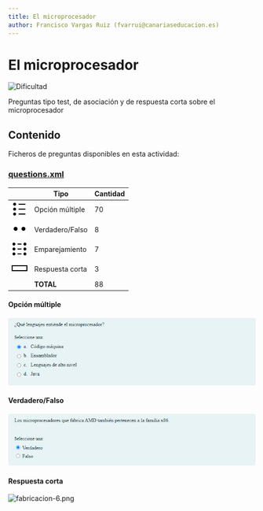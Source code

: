 ```yaml
---
title: El microprocesador
author: Francisco Vargas Ruiz (fvarrui@canariaseducacion.es)
---
```


# El microprocesador


![Dificultad](https://img.shields.io/badge/Dificultad-Media-yellow)


Preguntas tipo test, de asociación y de respuesta corta sobre el microprocesador

## Contenido

Ficheros de preguntas disponibles en esta actividad:


### [questions.xml](https://github.com/iescanarias/actividades/tree/main/hardware/microprocesador/el%20microprocesador/questions.xml)

|   | Tipo              | Cantidad                   |
| - | ----------------- | -------------------------- |
| ![multichoice](https://raw.githubusercontent.com/iescanarias/actividades/main/.actirepo/icons/multichoice.svg) | Opción múltiple | 70 |
| ![truefalse](https://raw.githubusercontent.com/iescanarias/actividades/main/.actirepo/icons/truefalse.svg) | Verdadero/Falso | 8 |
| ![matching](https://raw.githubusercontent.com/iescanarias/actividades/main/.actirepo/icons/matching.svg) | Emparejamiento | 7 |
| ![shortanswer](https://raw.githubusercontent.com/iescanarias/actividades/main/.actirepo/icons/shortanswer.svg) | Respuesta corta | 3 |
|   | **TOTAL**         | 88 |


#### Opción múltiple

![arquitecturax86-0.png](images/arquitecturax86-0.png)


#### Verdadero/Falso

![aclaraciones-0.png](images/aclaraciones-0.png)


#### Respuesta corta

![fabricacion-6.png](images/fabricacion-6.png)



